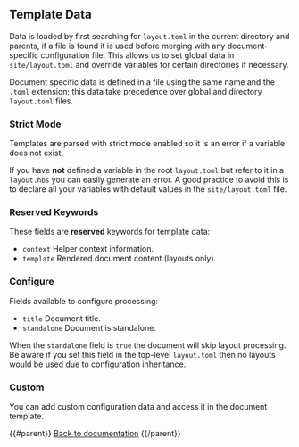 ## Template Data

Data is loaded by first searching for `layout.toml` in the current directory and parents, if a file is found it is used before merging with any document-specific configuration file. This allows us to set global data in `site/layout.toml` and override variables for certain directories if necessary.

Document specific data is defined in a file using the same name and the `.toml` extension; this data take precedence over global and directory `layout.toml` files.

### Strict Mode

Templates are parsed with strict mode enabled so it is an error if a variable does not exist.

If you have **not** defined a variable in the root `layout.toml` but refer to it in a `layout.hbs` you can easily generate an error. A good practice to avoid this is to declare all your variables with default values in the `site/layout.toml` file.

### Reserved Keywords

These fields are **reserved** keywords for template data:

* `context` Helper context information.
* `template` Rendered document content (layouts only).

### Configure

Fields available to configure processing:

* `title` Document title.
* `standalone` Document is standalone.

When the `standalone` field is `true` the document will skip layout processing. Be aware if you set this field in the top-level `layout.toml` then no layouts would be used due to configuration inheritance.

### Custom

You can add custom configuration data and access it in the document template.

{{#parent}}
[Back to documentation]({{href}})
{{/parent}}
